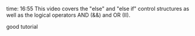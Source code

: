 time: 16:55
This video covers the "else" and "else if" control structures as well as the logical operators AND (&&) and OR (II).

good tutorial